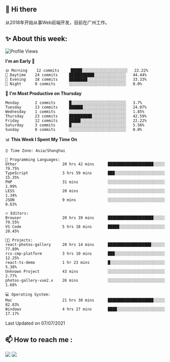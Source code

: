 ## 👋 Hi there

从2018年开始从事Web前端开发，目前在广州工作。

<!--![](https://github-readme-stats.vercel.app/api?username=fxpixels&theme=graywhite&hide_border=true)
![](https://github-readme-stats.vercel.app/api/top-langs/?username=fxpixels&hide_border=true&layout=compact)
-->
<!--
<img src="https://github-readme-stats.vercel.app/api?username=fxpixels&theme=graywhite&hide_border=true" width="500" alt=""/>
<img src="https://github-readme-stats.vercel.app/api/top-langs/?username=fxpixels&hide_border=true&layout=compact" width="300" alt=""/>
-->
## ✨ About this week:
<!--START_SECTION:waka-->
![Profile Views](http://img.shields.io/badge/Profile%20Views-4-blue)

**I'm an Early 🐤** 

```text
🌞 Morning    12 commits     █████░░░░░░░░░░░░░░░░░░░░   22.22% 
🌆 Daytime    24 commits     ███████████░░░░░░░░░░░░░░   44.44% 
🌃 Evening    18 commits     ████████░░░░░░░░░░░░░░░░░   33.33% 
🌙 Night      0 commits      ░░░░░░░░░░░░░░░░░░░░░░░░░   0.0%

```
📅 **I'm Most Productive on Thursday** 

```text
Monday       2 commits      █░░░░░░░░░░░░░░░░░░░░░░░░   3.7% 
Tuesday      13 commits     ██████░░░░░░░░░░░░░░░░░░░   24.07% 
Wednesday    1 commits      ░░░░░░░░░░░░░░░░░░░░░░░░░   1.85% 
Thursday     23 commits     ██████████░░░░░░░░░░░░░░░   42.59% 
Friday       12 commits     █████░░░░░░░░░░░░░░░░░░░░   22.22% 
Saturday     3 commits      █░░░░░░░░░░░░░░░░░░░░░░░░   5.56% 
Sunday       0 commits      ░░░░░░░░░░░░░░░░░░░░░░░░░   0.0%

```


📊 **This Week I Spent My Time On** 

```text
⌚︎ Time Zone: Asia/Shanghai

💬 Programming Languages: 
Other                    20 hrs 42 mins      ████████████████████░░░░░   79.75% 
TypeScript               3 hrs 59 mins       ███░░░░░░░░░░░░░░░░░░░░░░   15.35% 
PHP                      31 mins             ░░░░░░░░░░░░░░░░░░░░░░░░░   1.99% 
LESS                     20 mins             ░░░░░░░░░░░░░░░░░░░░░░░░░   1.34% 
JSON                     9 mins              ░░░░░░░░░░░░░░░░░░░░░░░░░   0.63%

🔥 Editors: 
Browser                  20 hrs 39 mins      ████████████████████░░░░░   79.55% 
VS Code                  5 hrs 18 mins       █████░░░░░░░░░░░░░░░░░░░░   20.45%

🐱‍💻 Projects: 
react-photos-gallery     20 hrs 14 mins      ███████████████████░░░░░░   77.89% 
rcs-cmp-platform         3 hrs 10 mins       ███░░░░░░░░░░░░░░░░░░░░░░   12.25% 
react-ts-demo            1 hr 23 mins        █░░░░░░░░░░░░░░░░░░░░░░░░   5.38% 
Unknown Project          43 mins             ░░░░░░░░░░░░░░░░░░░░░░░░░   2.77% 
photos-gallery-vue2.x    26 mins             ░░░░░░░░░░░░░░░░░░░░░░░░░   1.68%

💻 Operating System: 
Mac                      21 hrs 30 mins      ████████████████████░░░░░   82.83% 
Windows                  4 hrs 27 mins       ████░░░░░░░░░░░░░░░░░░░░░   17.17%

```


 Last Updated on 07/07/2021
<!--END_SECTION:waka-->

## :mailbox: How to reach me : 

[<img src="https://img.icons8.com/bubbles/50/000000/gmail.png"/>](mailto:iampcfox@gmail.com)
[<img target="_blank" src="https://img.icons8.com/bubbles/50/000000/github.png">](https://github.com/FxPixels)



<!-- ![Visitor Badge](https://visitor-badge.laobi.icu/badge?page_id=fxpixels) -->

<!--
**FxPixels/FxPixels** is a ✨ _special_ ✨ repository because its `README.md` (this file) appears on your GitHub profile.

Here are some ideas to get you started:

- 🔭 I’m currently working on ...
- 🌱 I’m currently learning ...
- 👯 I’m looking to collaborate on ...
- 🤔 I’m looking for help with ...
- 💬 Ask me about ...
- 📫 How to reach me: ...
- 😄 Pronouns: ...
- ⚡ Fun fact: ...
-->
